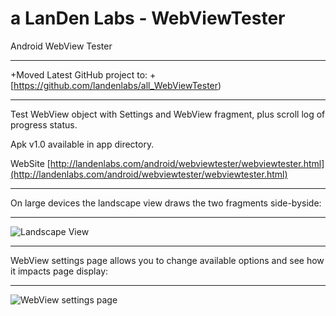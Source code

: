 # a LanDen Labs - WebViewTester 
Android WebView Tester

*********************************************************************
+Moved Latest GitHub project to:
+[https://github.com/landenlabs/all_WebViewTester)
*********************************************************************


Test WebView object with Settings and WebView fragment, plus scroll log of progress status.

Apk v1.0 available in app directory. 

WebSite
[http://landenlabs.com/android/webviewtester/webviewtester.html](http://landenlabs.com/android/webviewtester/webviewtester.html)

***
On large devices the landscape view draws the two fragments side-byside:
***
![Landscape View](http://landenlabs.com/android/webviewtester/landscape.png)

***
WebView settings page allows you to change available options and see how it impacts page display:
***
![WebView settings page](http://landenlabs.com/android/webviewtester/settings.png)


